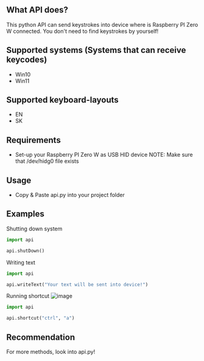 ## What API does?
This python API can send keystrokes into device where is Raspberry PI Zero W connected.
You don't need to find keystrokes by yourself!

## Supported systems (Systems that can receive keycodes)
- Win10
- Win11

## Supported keyboard-layouts
- EN
- SK

## Requirements
- Set-up your Raspberry PI Zero W as USB HID device
NOTE: Make sure that /dev/hidg0 file exists

## Usage
- Copy & Paste api.py into your project folder

## Examples

Shutting down system
```python
import api

api.shutDown()
```

Writing text
```python
import api

api.writeText("Your text will be sent into device!")
```

Running shortcut
![image](https://github.com/M3II0/RaspberryPI-Zero-W-keyboard-emulation-python-api/assets/73041364/77a1a6f3-5b2f-4bdd-8087-0da7dd9c8da5)

```python
import api

api.shortcut("ctrl", "a")
```

## Recommendation
For more methods, look into api.py!
